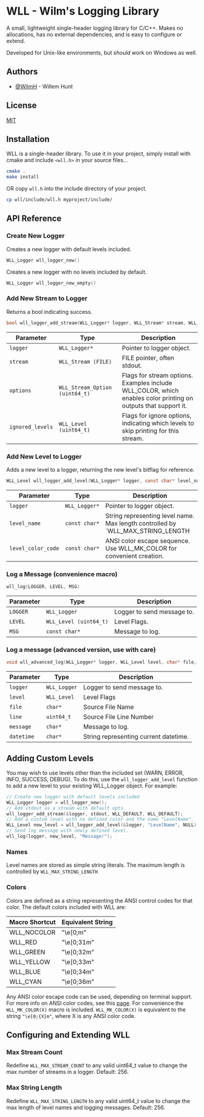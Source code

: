 
# WLL - Wilm's Logging Library

A small, lightweight single-header logging library for C/C++.  Makes no allocations, has no external dependencies, and is easy to configure or extend.

Developed for Unix-like environments, but *should* work on Windows as well.

## Authors

- [@WilmH](https://www.github.com/WilmH) - Willem Hunt

## License

[MIT](https://choosealicense.com/licenses/mit/)

## Installation

WLL is a single-header library.  To use it in your project, simply install with cmake and include `<wll.h>` in your source files...

```bash
cmake .
make install
```

OR copy `wll.h` into the include directory of your project.

``` bash
cp wll/include/wll.h myproject/include/
```

## API Reference

### Create New Logger

Creates a new logger with default levels included.

```c
WLL_Logger wll_logger_new()
```

Creates a new logger with no levels included by default.

```c
WLL_Logger wll_logger_new_empty()
```

### Add New Stream to Logger

Returns a bool indicating success.

```c
bool wll_logger_add_stream(WLL_Logger* logger, WLL_Stream* stream, WLL_Stream_Option options, WLL_Level ignored_levels)
```

| Parameter         | Type                              | Description                |
| --------          | -------                           | ------------------------- |
| `logger`          | `WLL_Logger*`                     | Pointer to logger object. |
| `stream`          | `WLL_Stream (FILE)`               | FILE pointer, often stdout. |
| `options`         | `WLL_Stream_Option (uint64_t)`    | Flags for stream options.  Examples include WLL_COLOR, which enables color printing on outputs that support it. |
| `ignored_levels`  | `WLL_Level (uint64_t)`            | Flags for ignore options, indicating which levels to skip printing for this stream.|

### Add New Level to Logger

Adds a new level to a logger, returning the new level's bitflag for reference.

```c
WLL_Level wll_logger_add_level(WLL_Logger* logger, const char* level_name, const char* level_color_code)
```

| Parameter         | Type                              | Description                |
| --------          | -------                           | ------------------------- |
| `logger`          | `WLL_Logger*`                     | Pointer to logger object. |
| `level_name`      | `const char*`                     | String representing level name.  Max length controlled by `WLL_MAX_STRING_LENGTH |
| `level_color_code`         | `const char*`    | ANSI color escape sequence.  Use WLL_MK_COLOR for convenient creation. |


### Log a Message (convenience macro)

```c
wll_log(LOGGER, LEVEL, MSG)
```

| Parameter | Type                      | Description                |
| --------  | -------                   | ------------------------- |
| `LOGGER`  | `WLL_Logger`              | Logger to send message to. |
| `LEVEL`   | `WLL_Level (uint64_t)`    | Level Flags. |
| `MSG`     | `const char*`             | Message to log. |

### Log a message (advanced version, use with care)

```c
void wll_advanced_log(WLL_Logger* logger, WLL_Level level, char* file, uint64_t line, char* message, char* datetime)
```

| Parameter     | Type          | Description                |
| --------      | -------       | ------------------------- |
| `logger`      | `WLL_Logger`  | Logger to send message to. |
| `level`       | `WLL_Level`   | Level Flags|
| `file`        | `char*`       | Source File Name |
| `line`        | `uint64_t`    | Source File Line Number |
| `message`     | `char*`       | Message to log. |
| `datetime`    | `char*`       | String representing current datetime. |

## Adding Custom Levels

You may wish to use levels other than the included set (WARN, ERROR, INFO, SUCCESS, DEBUG).  To do this, use the `wll_logger_add_level` function to add a new level to your existing WLL_Logger object.  For example:

```c
// Create new logger with default levels included
WLL_Logger logger = wll_logger_new(); 
// Add stdout as a stream with default opts.
wll_logger_add_stream(&logger, stdout, WLL_DEFAULT, WLL_DEFAULT);
// Add a custom level with no defined color and the name "LevelName".
WLL_Level new_level = wll_logger_add_level(&logger, "LevelName", NULL);
// Send log message with newly defined level.
wll_log(logger, new_level, "Message!");
```

### Names

Level names are stored as simple string literals.  The maximum length is controlled by `WLL_MAX_STRING_LENGTH`

### Colors

Colors are defined as a string representing the ANSI control codes for that color.  The default colors included with WLL are:

| Macro Shortcut    | Equivalent String
|----------------   |------------------
| WLL_NOCOLOR       | "\e[0;m"
| WLL_RED           | "\e[0;31m" 
| WLL_GREEN         | "\e[0;32m" 
| WLL_YELLOW        | "\e[0;33m"
| WLL_BLUE          | "\e[0;34m" 
| WLL_CYAN          | "\e[0;36m"

Any ANSI color escape code can be used, depending on terminal support.  For more info on ANSI color codes, see this [page](https://en.wikipedia.org/wiki/ANSI_escape_code#Colors).  For convenience the `WLL_MK_COLOR(X)` macro is included. `WLL_MK_COLOR(X)` is equivalent to the string `"\e[0;{X}m"`, where X is any ANSI color code.

## Configuring and Extending WLL

### Max Stream Count

Redefine `WLL_MAX_STREAM_COUNT` to any valid uint64_t value to change the max number of streams in a logger. Default: 256.

### Max String Length

Redefine `WLL_MAX_STRING_LENGTH` to any valid uint64_t value to change the max length of level names and logging messages.  Default: 256.


